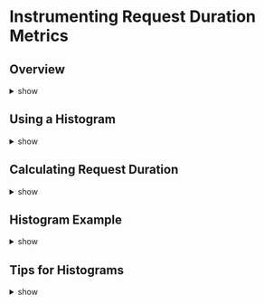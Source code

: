 # Instrumenting Request Duration Metrics

## Overview

<details><summary>show</summary>
<p>

Prometheus bunch of very useful functions like rate(), increase() & histogram_quantile().

Adding metrics to your app is easy, just import ﻿prometheus client﻿ and register metrics HTTP handler `http.Handle("/metrics", promhttp.Handler())`

This one-liner adds HTTP /metrics endpoint to HTTP router. 

By default client exports memory usage, number of goroutines, gc information and other runtime information. 

</p>
</details>

## Using a Histogram

<details><summary>show</summary>
<p>

A histogram is made up 3 counters:

* a counter, which counts number of events that happened
* a counter for a sum of event values 
* a counter for each of a bucket

Histogram buckets:

* count how many times event value was less than or equal to the bucket’s value.

</p>
</details>

## Calculating Request Duration

<details><summary>show</summary>
<p>

It turns out that client library allows you to create a timer using: prometheus.NewTimer(o Observer) and record duration using ObserveDuration() method. Provided Observer can be either Summary, Histogram or a Gauge.

</p>
</details>

## Histogram Example 

<details><summary>show</summary>
<p>

Imagine that you create a histogram with 5 buckets with values: 0.5, 1, 2, 3, 5. Let’s call this histogram *http_request_duration_seconds* and 3 requests come in with durations 1s, 2s, 3s. Then you would see that */metrics* endpoint contains:

```

# HELP http_request_duration_seconds request duration histogram
# TYPE http_request_duration_seconds histogram
http_request_duration_seconds_bucket{le="0.5"} 0
http_request_duration_seconds_bucket{le="1"} 1
http_request_duration_seconds_bucket{le="2"} 2
http_request_duration_seconds_bucket{le="3"} 3
http_request_duration_seconds_bucket{le="5"} 3
http_request_duration_seconds_bucket{le="+Inf"} 3
http_request_duration_seconds_sum 6
http_request_duration_seconds_count 3

```

Here we can see that:
sum is 1s + 2s + 3s = *6*,
count is *3*, because of 3 requests
bucket {le=”0.5″} is *0*, because none of the requests where <= 0.5 seconds
bucket {le=”1″} is *1*, because one of the requests where <= 1 seconds
bucket {le=”2″} is *2*, because two of the requests where <= 2 seconds
bucket {le=”3″} is *3*, because all of the requests where <= 3 seconds

</p>
</details>

## Tips for Histograms

<details><summary>show</summary>
<p>

* when using Histogram we don’t need to have a separate counter to count total HTTP requests, as it creates one for us.

* We can calculate average request time by dividing sum over count. 

In PromQL it would be:

```
http_request_duration_seconds_sum / http_request_duration_seconds_count
```

* Also we could calculate percentiles (https://en.wikipedia.org/wiki/Percentile) from it. 
* Prometheus comes with a handy histogram_quantile function for it. 

For example calculating 50% percentile (second quartile) for last 10 minutes in PromQL would be:
```
histogram_quantile(0.5, rate(http_request_duration_seconds_bucket[10m])
```

Which results in 1.5.
Wait, 1.5? Shouldn’t it be 2? (50th percentile is supposed to be the median, the number in the middle)

* this value is only an *approximation* of computed quantile. 

* creating a new histogram requires you to specify bucket boundaries up front.

* The default values, which are 0.005, 0.01, 0.025, 0.05, 0.1, 0.25, 0.5, 1, 2.5, 5, 10 are tailored to broadly measure the response time in seconds and probably won’t fit your app’s behavior.


* if you are instrumenting HTTP server or client, prometheus library has some helpers around it in promhttp package

</p>
</details>
